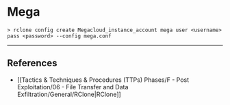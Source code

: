 # Mega

```
> rclone config create Megacloud_instance_account mega user <username> pass <password> --config mega.conf
```

---
## References

- [[Tactics & Techniques & Procedures (TTPs) Phases/F - Post Exploitation/06 - File Transfer and Data Exfiltration/General/RClone|RClone]]